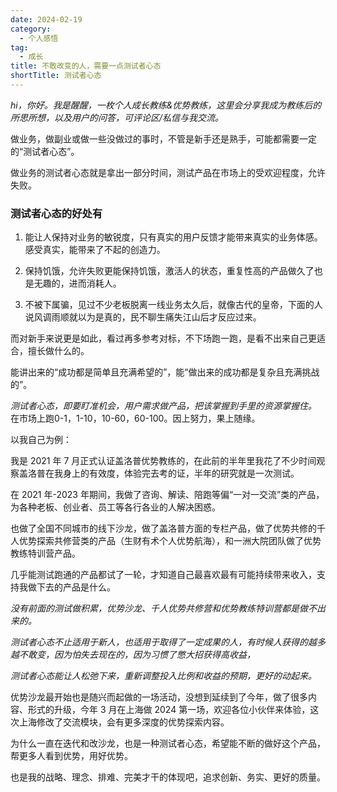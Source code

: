 ```yaml
---
date: 2024-02-19
category:
  - 个人感悟
tag:
  - 成长
title: 不敢改变的人，需要一点测试者心态
shortTitle: 测试者心态
---
```


*hi，你好。我是醒醒，一枚个人成长教练&优势教练，这里会分享我成为教练后的所思所想，以及用户的问答，可评论区/私信与我交流。*

做业务，做副业或做一些没做过的事时，不管是新手还是熟手，可能都需要一定的“测试者心态”。

做业务的测试者心态就是拿出一部分时间，测试产品在市场上的受欢迎程度，允许失败。

### 测试者心态的好处有

1. 能让人保持对业务的敏锐度，只有真实的用户反馈才能带来真实的业务体感。感受真实，能带来了不起的创造力。

2. 保持饥饿，允许失败更能保持饥饿，激活人的状态，重复性高的产品做久了也是无趣的，进而消耗人。

3. 不被下属骗，见过不少老板脱离一线业务太久后，就像古代的皇帝，下面的人说风调雨顺就以为是真的，民不聊生痛失江山后才反应过来。

而对新手来说更是如此，看过再多参考对标，不下场跑一跑，是看不出来自己更适合，擅长做什么的。

能讲出来的“成功都是简单且充满希望的”，能“做出来的成功都是复杂且充满挑战的”。

*测试者心态，即要盯准机会，用户需求做产品，把该掌握到手里的资源掌握住。* 在市场上跑0-1，1-10，10-60，60-100。因上努力，果上随缘。

以我自己为例：

我是 2021 年 7 月正式认证盖洛普优势教练的，在此前的半年里我花了不少时间观察盖洛普在我身上的有效度，体验完去考的证，半年的研究就是一次测试。

在 2021 年-2023 年期间，我做了咨询、解读、陪跑等偏“一对一交流”类的产品，为各种老板、创业者、员工等各行各业的人解决困惑。

也做了全国不同城市的线下沙龙，做了盖洛普方面的专栏产品，做了优势共修的千人优势探索共修营类的产品（生财有术个人优势航海），和一洲大院团队做了优势教练特训营产品。

几乎能测试跑通的产品都试了一轮，才知道自己最喜欢最有可能持续带来收入，支持我做下去的产品是什么。

*没有前面的测试做积累，优势沙龙、千人优势共修营和优势教练特训营都是做不出来的。*

*测试者心态不止适用于新人，也适用于取得了一定成果的人，有时候人获得的越多越不敢变，因为怕失去现在的，因为习惯了憋大招获得高收益，*

*测试者心态能让人松弛下来，重新调整投入比例和收益的预期，更好的动起来。*

优势沙龙最开始也是随兴而起做的一场活动，没想到延续到了今年，做了很多内容、形式的升级，今年 3 月在上海做 2024 第一场，欢迎各位小伙伴来体验，这次上海修改了交流模块，会有更多深度的优势探索内容。

为什么一直在迭代和改沙龙，也是一种测试者心态，希望能不断的做好这个产品，帮更多人看到优势，用好优势。

也是我的战略、理念、排难、完美才干的体现吧，追求创新、务实、更好的质量。